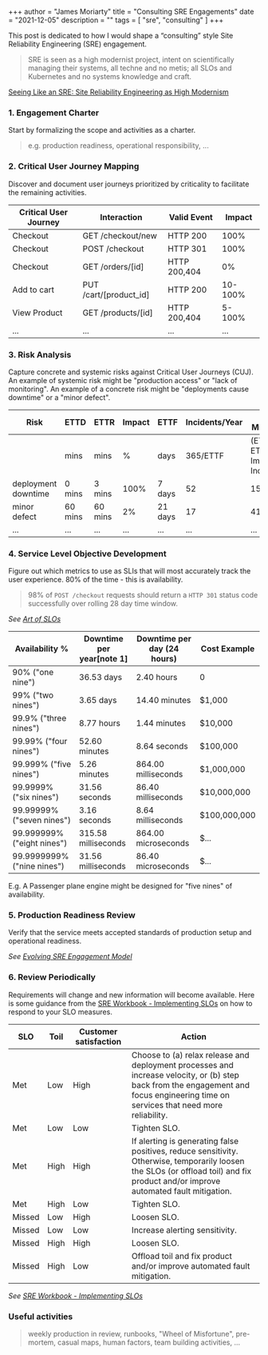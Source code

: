 +++
author = "James Moriarty"
title = "Consulting SRE Engagements"
date = "2021-12-05"
description = ""
tags = [
  "sre",
  "consulting"
]
+++

This post is dedicated to how I would shape a “consulting” style Site Reliability Engineering (SRE) engagement.

>  SRE is seen as a high modernist project, intent on scientifically managing their systems, all techne and no metis; all SLOs and Kubernetes and no systems knowledge and craft.

[Seeing Like an SRE: Site Reliability Engineering as High Modernism](https://www.usenix.org/publications/loginonline/seeing-sre-site-reliability-engineering-high-modernism)

### 1. Engagement Charter

Start by formalizing the scope and activities as a charter.
> e.g. production readiness, operational responsibility, ...

### 2. Critical User Journey Mapping

Discover and document user journeys prioritized by criticality to facilitate the remaining activities.


| Critical User Journey | Interaction | Valid Event | Impact |
| --------------------- | ----------- | ----------- | ------ |
| Checkout              | GET /checkout/new | HTTP 200 | 100% |
| Checkout              | POST /checkout | HTTP 301 | 100% |
| Checkout              | GET /orders/[id] | HTTP 200,404 | 0% |
| Add to cart           | PUT /cart/[product_id] | HTTP 200 | 10-100% |
| View Product          | GET /products/[id] | HTTP 200,404 | 5-100% |
| ... | ... | ... | ... |

### 3. Risk Analysis

Capture concrete and systemic risks against Critical User Journeys (CUJ). An example of systemic risk might be "production access" or "lack of monitoring". An example of a concrete risk might be "deployments cause downtime" or a "minor defect".

| Risk | ETTD | ETTR | Impact | ETTF | Incidents/Year | Bad Minutes/Year               |
|------|------|------|----------|------|----------------|--------------------------------|
|      | mins | mins | %        | days | 365/ETTF       | (ETTD + ETTR) * Impact * Incidents/Year |
| deployment downtime |  0 mins |  3 mins | 100% |  7 days | 52 | 156 mins |
| minor defect        | 60 mins | 60 mins |   2% | 21 days | 17 |  41 mins |
|...|...|...|...|...|...|...|

### 4. Service Level Objective Development

Figure out which metrics to use as SLIs that will most accurately track the user experience. 80% of the time - this is availability.

> 98% of `POST /checkout` requests should return a `HTTP 301` status code successfully over rolling 28 day time window.

_See [Art of SLOs](https://sre.google/resources/practices-and-processes/art-of-slos/)_

| Availability %                    | Downtime per year[note 1] | Downtime per day (24 hours) | Cost Example |
|-----------------------------------|---------------------------|-----------------------------|--------------|
| 90% ("one nine")                  | 36.53 days                | 2.40 hours                  |            0 |
| 99% ("two nines")                 | 3.65 days                 | 14.40 minutes               |       $1,000 |
| 99.9% ("three nines")             | 8.77 hours                | 1.44 minutes                |      $10,000 |
| 99.99% ("four nines")             | 52.60 minutes             | 8.64 seconds                |     $100,000 |
| 99.999% ("five nines")            | 5.26 minutes              | 864.00 milliseconds         |   $1,000,000 |
| 99.9999% ("six nines")            | 31.56 seconds             | 86.40 milliseconds          |  $10,000,000 |
| 99.99999% ("seven nines")         | 3.16 seconds              | 8.64 milliseconds           | $100,000,000 |
| 99.999999% ("eight nines")        | 315.58 milliseconds       | 864.00 microseconds         | $...         |
| 99.9999999% ("nine nines")        | 31.56 milliseconds        | 86.40 microseconds          | $...         |

E.g. A Passenger plane engine might be designed for "five nines" of availability. 

### 5. Production Readiness Review

Verify that the service meets accepted standards of production setup and operational readiness.

_See [Evolving SRE Engagement Model](https://sre.google/sre-book/evolving-sre-engagement-model/)_

### 6. Review Periodically

Requirements will change and new information will become available. Here is some guidance from the [SRE Workbook - Implementing SLOs](https://sre.google/workbook/implementing-slos/) on how to respond to your SLO measures.

| SLO |	Toil |	Customer satisfaction |	Action |
| --- | ---- | ---------------------- | ------ |
| Met | Low | High | Choose to (a) relax release and deployment processes and increase velocity, or (b) step back from the engagement and focus engineering time on services that need more reliability. |
| Met | Low |Low |Tighten SLO. |
| Met | High | High | If alerting is generating false positives, reduce sensitivity. Otherwise, temporarily loosen the SLOs (or offload toil) and fix product and/or improve automated fault mitigation. |
| Met | High | Low | Tighten SLO. |
| Missed | Low | High | Loosen SLO. |
| Missed | Low | Low | Increase alerting sensitivity. |
| Missed | High | High | Loosen SLO. |
| Missed | High | Low | Offload toil and fix product and/or improve automated fault mitigation. |

_See [SRE Workbook - Implementing SLOs](https://sre.google/workbook/implementing-slos/)_

### Useful activities

> weekly production in review, runbooks, "Wheel of Misfortune", pre-mortem, casual maps, human factors, team building activities, ...
